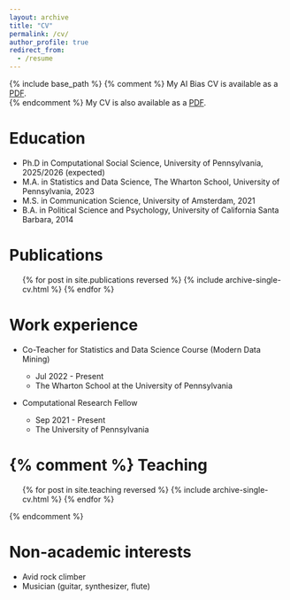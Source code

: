 ```yaml
---
layout: archive
title: "CV"
permalink: /cv/
author_profile: true
redirect_from:
  - /resume
---
```


{% include base_path %}
{% comment %} 
My AI Bias CV is available as a [PDF](/files/fasching-ai-resume.pdf). <br>
{% endcomment %}
My CV is also available as a [PDF](/files/fasching-ds-resume.pdf).

Education
======
* Ph.D in Computational Social Science, University of Pennsylvania, 2025/2026 (expected)
* M.A. in Statistics and Data Science, The Wharton School, University of Pennsylvania, 2023
* M.S. in Communication Science, University of Amsterdam, 2021
* B.A. in Political Science and Psychology, University of California Santa Barbara, 2014

Publications
======
  <ul>{% for post in site.publications reversed %}
    {% include archive-single-cv.html %}
  {% endfor %}</ul>

Work experience
======
* Co-Teacher for Statistics and Data Science Course (Modern Data Mining)
  * Jul 2022 - Present
  * The Wharton School at the University of Pennsylvania

* Computational Research Fellow
  * Sep 2021 - Present
  * The University of Pennsylvania

{% comment %} 
Teaching
======
  <ul>{% for post in site.teaching reversed %}
    {% include archive-single-cv.html %}
  {% endfor %}</ul>
{% endcomment %}

Non-academic interests
======
* Avid rock climber
* Musician (guitar, synthesizer, flute)

